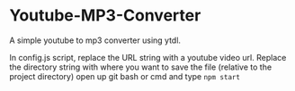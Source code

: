 # Youtube-MP3-Converter
A simple youtube to mp3 converter using ytdl.

In config.js script, replace the URL string with a youtube video url. 
Replace the directory string with where you want to save the file (relative to the project directory) 
open up git bash or cmd and type
 ```npm start```
